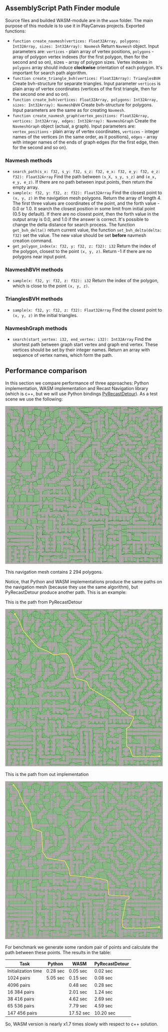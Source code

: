 ## AssemblyScript Path Finder module

Source files and builded WASM-module are in the ```wasm``` folder. The main purpose of this module is to use it in PlayCanvas projects. Exported functions:

* ```function create_navmesh(vertices: Float32Array, polygons: Int32Array, sizes: Int32Array): Navmesh``` Return ```Navmesh``` object. Input parameters are: ```vertices``` - plain array of vertex positions, ```polygons``` - array of polygon vertex indexes (for the first polygon, then for the second and so on), sizes - array of polygon sizes. Vertex indexes in ```polygons``` array should induce **clockwise** orientation of each polygon. It's important for search path algorithm.
* ```function create_triangle_bvh(vertices: Float32Array): TrianglesBVH``` Create bvh-structure for separate triangles. Input parameter ```vertices``` is plain array of vertex coordinates (vertices of the first triangle, then for the second one and so on).
* ```function create_bvh(vertices: Float32Array, polygons: Int32Array, sizes: Int32Array): NavmeshBVH``` Create bvh-structure for polygons. Input parameters are the same as for creating ```Navmesh```.
* ```function create_navmesh_graph(vertex_positions: Float32Array, vertices: Int32Array, edges: Int32Array): NavmeshGraph``` Create the ```NavmeshGraph``` object (actual, a graph). Input parameters are: ```vertex_positions``` - plain array of vertex coordinates, ```vertices``` - integer names of the vertices (in the same order, as it positions), ```edges``` - array with integer names of the ends of graph edges (for the first edge, then for the second and so on).

### Navmesh methods

* ```search_path(s_x: f32, s_y: f32, s_z: f32, e_x: f32, e_y: f32, e_z: f32): Float32Array``` Find the path between ```(s_X, s_y, s_z)``` and ```(e_x, e_y, e_z)```. If there are no path between input points, then return the empty array.
* ```sample(x: f32, y: f32, z: f32): Float32Array``` Find the closest point to ```(x, y, z)``` in the navigation mesh polygons. Return the array of length 4. The first three values are coordinates of the point, and the forth value - 0.0 or 1.0. It search the closest position in some limit from initial point (0.5 by default). If there are no closest point, then the forth value in the output array is 0.0, and 1.0 if the answer is correct. It's possible to change the delta distance for search process. The function ```get_bvh_delta()``` return current value, the function ```set_bvh_delta(delta: f32)``` set the value. The new value should be set **before** navmesh creation command.
* ```get_polygon_index(x: f32, y: f32, z: f32): i32``` Return the index of the polygon, closest to the point ```(x, y, z)```. Return -1 if there are no polygons near input point.

### NavmeshBVH methods

* ```sample(x: f32, y: f32, z: f32): i32``` Return the index of the polygon, which is close to the point ```(x, y, z)```.

### TrianglesBVH methods

* ```sample(x: f32, y: f32, z: f32): Float32Array``` Find the closest point to ```(x, y, z)``` in the initial triangles.

### NavmeshGraph methods

* ```search(start_vertex: i32, end_vertex: i32): Int32Array``` Find the shortest path between graph start vertex and graph end vertex. These vertices should be set by their integer names. Return an array with sequence of vertex names, which form the path.

## Performance comparison

In this section we compare performance of three approaches: Python implementation, WASM implementation and Recast Navigation library (which is c++, but we will use Python bindings [PyRecastDetour](https://github.com/Tugcga/PyRecastDetour)). As a test scene we use the following:

![The map](../images/map_00.png?raw=true)

This navigation mesh contains 2 294 polygons.

Notice, that Python and WASM implementations produce the same paths on the navigation mesh (because they use the same algorithm), but PyRecastDetour produce another path. This is an example:

This is the path from PyRecastDetour

![The path on the map](../images/map_01.png?raw=true)

This is the path from out implementation

![The path on the map](../images/map_02.png?raw=true)

For benchmark we generate some random pair of points and calculate the path between these points. The results in the table:

Task | Python | WASM | PyRecastDetour
--- | --- | --- | ---
Initialization time | 0.28 sec | 0.05 sec | 0.02 sec
1024 pairs | 5.05 sec | 0.15 sec | 0.08 sec
4096 pairs |  | 0.48 sec | 0.28 sec
16 384 pairs | | 2.01 sec | 1.24 sec
38 416 pairs | | 4.62 sec | 2.69 sec
65 536 pairs | | 7.79 sec | 4.59 sec
147 456 pairs | | 17.52 sec | 10.20 sec

So, WASM version is nearly x1.7 times slowly with respect to c++ solution.